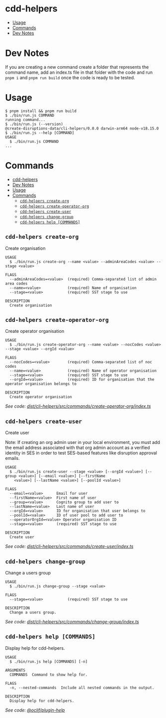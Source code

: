 # cdd-helpers

<!-- toc -->

-   [Usage](#usage)
-   [Commands](#commands)
-   [Dev Notes](#devnotes)
<!-- tocstop -->

# Dev Notes

<!-- devnotes -->

If you are creating a new command create a folder that represents the command name, add an index.ts file in that folder with the code and run `pnpm i` and `pnpm run build` once the code is ready to be tested.

<!-- devnotesstop -->

# Usage

<!-- usage -->

```sh-session
$ pnpm install && pnpm run build
$ ./bin/run.js COMMAND
running command...
$ ./bin/run.js (--version)
@create-disruptions-data/cli-helpers/0.0.0 darwin-arm64 node-v18.15.0
$ ./bin/run.js --help [COMMAND]
USAGE
  $ ./bin/run.js COMMAND
...
```

<!-- usagestop -->

# Commands

<!-- commands -->

- [cdd-helpers](#cdd-helpers)
- [Dev Notes](#dev-notes)
- [Usage](#usage)
- [Commands](#commands)
  - [`cdd-helpers create-org`](#cdd-helpers-create-org)
  - [`cdd-helpers create-operator-org`](#cdd-helpers-create-operator-org)
  - [`cdd-helpers create-user`](#cdd-helpers-create-user)
  - [`cdd-helpers change-group`](#cdd-helpers-change-group)
  - [`cdd-helpers help [COMMANDS]`](#cdd-helpers-help-commands)

## `cdd-helpers create-org`

Create organisation

```
USAGE
  $ ./bin/run.js create-org --name <value> --adminAreaCodes <value> --stage <value>

FLAGS
  --adminAreaCodes=<value>  (required) Comma-separated list of admin area codes
  --name=<value>            (required) Name of organisation
  --stage=<value>           (required) SST stage to use

DESCRIPTION
  Create organisation
```

## `cdd-helpers create-operator-org`

Create operator organisation

```
USAGE
  $ ./bin/run.js create-operator-org --name <value> --nocCodes <value> --stage <value> --orgId <value>

FLAGS
  --nocCodes=<value>        (required) Comma-separated list of noc codes
  --name=<value>            (required) Name of operator organisation
  --stage=<value>           (required) SST stage to use
  --orgId=<value>           (required) ID for organisation that the operator organisation belongs to

DESCRIPTION
  Create operator organisation
```

_See code: [dist/cli-helpers/src/commands/create-operator-org/index.ts](https://github.com/Department-for-Transport-Disruptions/create-disruptions-data/blob/v0.0.0/dist/cli-helpers/src/commands/create-operator-org/index.ts)_

## `cdd-helpers create-user`

Create user

Note: If creating an org admin user in your local environment, you must add the email address associated with that org admin account as a verified identity in SES in order to test SES-based features like disruption approval emails.

```
USAGE
  $ ./bin/run.js create-user --stage <value> [--orgId <value>] [--group <value>] [--email <value>] [--firstName
    <value>] [--lastName <value>] [--poolId <value>]

FLAGS
  --email=<value>      Email for user
  --firstName=<value>  First name of user
  --group=<value>      Cognito group to add user to
  --lastName=<value>   Last name of user
  --orgId=<value>      ID for organisation that user belongs to
  --poolId=<value>     ID of user pool to add user to
  --operatorOrgId=<value> Operator organisation ID
  --stage=<value>      (required) SST stage to use

DESCRIPTION
  Create user
```

_See code: [dist/cli-helpers/src/commands/create-user/index.ts](https://github.com/Department-for-Transport-Disruptions/create-disruptions-data/blob/v0.0.0/dist/cli-helpers/src/commands/create-user/index.ts)_

## `cdd-helpers change-group`

Change a users group

```
USAGE
  $ ./bin/run.js change-group --stage <value>

FLAGS
  --stage=<value>           (required) SST stage to use

DESCRIPTION
  Change a users group.
```

_See code: [dist/cli-helpers/src/commands/change-group/index.ts](https://github.com/Department-for-Transport-Disruptions/create-disruptions-data/blob/v0.0.0/dist/cli-helpers/src/commands/change-group/index.ts)_

## `cdd-helpers help [COMMANDS]`

Display help for cdd-helpers.

```
USAGE
  $ ./bin/run.js help [COMMANDS] [-n]

ARGUMENTS
  COMMANDS  Command to show help for.

FLAGS
  -n, --nested-commands  Include all nested commands in the output.

DESCRIPTION
  Display help for cdd-helpers.
```

_See code: [@oclif/plugin-help](https://github.com/oclif/plugin-help/blob/v5.2.9/src/commands/help.ts)_

<!-- commandsstop -->
